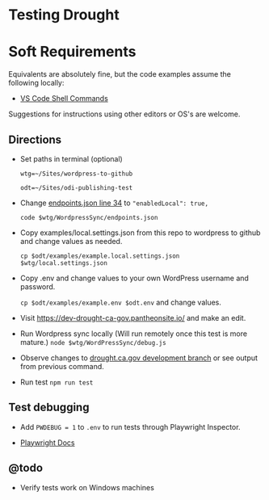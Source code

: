 # Testing Drought

# Soft Requirements

Equivalents are absolutely fine, but the code examples assume the following locally:

- [VS Code Shell Commands](https://code.visualstudio.com/docs/setup/mac#_launching-from-the-command-line)

Suggestions for instructions using other editors or OS's are welcome.

## Directions

- Set paths in terminal (optional)

  `wtg=~/Sites/wordpress-to-github`

  `odt=~/Sites/odi-publishing-test`

- Change [endpoints.json line 34](https://github.com/cagov/wordpress-to-github/blob/main/WordpressSync/endpoints.json#L34) to `"enabledLocal": true,`

  `code $wtg/WordpressSync/endpoints.json`

- Copy examples/local.settings.json from this repo to wordpress to github and change values as needed.

  `cp $odt/examples/example.local.settings.json $wtg/local.settings.json`

- Copy .env and change values to your own WordPress username and password.

  `cp $odt/examples/example.env $odt.env` and change values.

- Visit https://dev-drought-ca-gov.pantheonsite.io/ and make an edit.

- Run Wordpress sync locally (Will run remotely once this test is more mature.)
  `node $wtg/WordPressSync/debug.js`

- Observe changes to [drought.ca.gov development branch](https://github.com/cagov/drought.ca.gov/tree/development) or see output from previous command.

- Run test
  `npm run test`

## Test debugging

- Add `PWDEBUG = 1` to `.env` to run tests through Playwright Inspector.

- [Playwright Docs](https://playwright.dev/docs/debug)

## @todo

- Verify tests work on Windows machines
